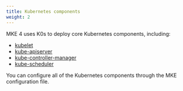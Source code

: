 ```yaml
---
title: Kubernetes components
weight: 2
---
```


MKE 4 uses K0s to deploy core Kubernetes components, including:

- [kubelet](../../configuration/kubernetes/kubelet)
- [kube-apiserver](../../configuration/kubernetes/kube-apiserver)
- [kube-controller-manager](../../configuration/kubernetes/kube-controller-manager)
- [kube-scheduler](../../configuration/kubernetes/kube-scheduler)

You can configure all of the Kubernetes components through the MKE
configuration file.